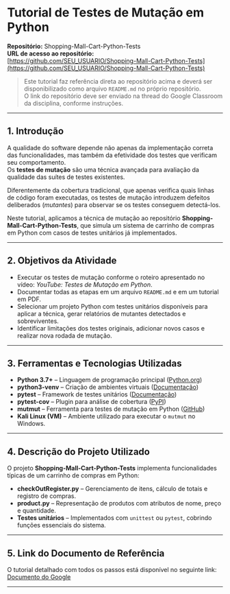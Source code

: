 # Tutorial de Testes de Mutação em Python

**Repositório:** Shopping-Mall-Cart-Python-Tests  
**URL de acesso ao repositório:** [https://github.com/SEU_USUARIO/Shopping-Mall-Cart-Python-Tests](https://github.com/SEU_USUARIO/Shopping-Mall-Cart-Python-Tests)

> Este tutorial faz referência direta ao repositório acima e deverá ser disponibilizado como arquivo `README.md` no próprio repositório.  
> O link do repositório deve ser enviado na thread do Google Classroom da disciplina, conforme instruções.

---

## 1. Introdução

A qualidade do software depende não apenas da implementação correta das funcionalidades, mas também da efetividade dos testes que verificam seu comportamento.  
Os **testes de mutação** são uma técnica avançada para avaliação da qualidade das suítes de testes existentes.  

Diferentemente da cobertura tradicional, que apenas verifica quais linhas de código foram executadas, os testes de mutação introduzem defeitos deliberados (*mutantes*) para observar se os testes conseguem detectá-los.  

Neste tutorial, aplicamos a técnica de mutação ao repositório **Shopping-Mall-Cart-Python-Tests**, que simula um sistema de carrinho de compras em Python com casos de testes unitários já implementados.

---

## 2. Objetivos da Atividade

- Executar os testes de mutação conforme o roteiro apresentado no vídeo: *YouTube: Testes de Mutação em Python*.  
- Documentar todas as etapas em um arquivo `README.md` e em um tutorial em PDF.  
- Selecionar um projeto Python com testes unitários disponíveis para aplicar a técnica, gerar relatórios de mutantes detectados e sobreviventes.  
- Identificar limitações dos testes originais, adicionar novos casos e realizar nova rodada de mutação.

---

## 3. Ferramentas e Tecnologias Utilizadas

- **Python 3.7+** – Linguagem de programação principal ([Python.org](https://www.python.org/))  
- **python3-venv** – Criação de ambientes virtuais ([Documentação](https://docs.python.org/3/library/venv.html))  
- **pytest** – Framework de testes unitários ([Documentação](https://docs.pytest.org/))  
- **pytest-cov** – Plugin para análise de cobertura ([PyPI](https://pypi.org/project/pytest-cov/))  
- **mutmut** – Ferramenta para testes de mutação em Python ([GitHub](https://github.com/boxed/mutmut))  
- **Kali Linux (VM)** – Ambiente utilizado para executar o `mutmut` no Windows.

---

## 4. Descrição do Projeto Utilizado

O projeto **Shopping-Mall-Cart-Python-Tests** implementa funcionalidades típicas de um carrinho de compras em Python:

- **checkOutRegister.py** – Gerenciamento de itens, cálculo de totais e registro de compras.  
- **product.py** – Representação de produtos com atributos de nome, preço e quantidade.  
- **Testes unitários** – Implementados com `unittest` ou `pytest`, cobrindo funções essenciais do sistema.

---

## 5. Link do Documento de Referência

O tutorial detalhado com todos os passos está disponível no seguinte link:  
[Documento do Google](https://docs.google.com/document/d/1oiFMQMmJRQm1-LBk7cSgNghLKkjr3LQawv2ySDpVcSU/edit?usp=sharing)

---
